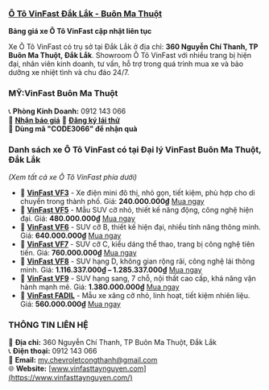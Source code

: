 ### **[Ô Tô VinFast Đắk Lắk - Buôn Ma Thuột](https://vinfasttaynguyen.com/)**  

**Bảng giá xe Ô Tô VinFast cập nhật liên tục**  

Xe Ô Tô VinFast có trụ sở tại Đắk Lắk ở địa chỉ: **360 Nguyễn Chí Thanh, TP Buôn Ma Thuột, Đắk Lắk**. Showroom Ô Tô VinFast với nhiều trang bị hiện đại, nhân viên kinh doanh, tư vấn, hỗ trợ trong quá trình mua xe và bảo dưỡng xe nhiệt tình và chu đáo 24/7.  

### **MỸ:VinFast Buôn Ma Thuột**  
📞 **Phòng Kinh Doanh:** 0912 143 066  
📩 **[Nhận báo giá](https://vinfasttaynguyen.com/vinfast/xe-o-to-vinfast-daklak#modal-nhan-bao-gia)**
🚗 **[Đăng ký lái thử](https://vinfasttaynguyen.com/vinfast/xe-o-to-vinfast-daklak#modal-dang-ky-lai-thu)**  
🎁 **Dùng mã "CODE3066" để nhận quà**  

### **Danh sách xe Ô Tô VinFast có tại Đại lý VinFast Buôn Ma Thuột, Đắk Lắk**  
_(Xem tất cả xe Ô Tô VinFast phía dưới)_  

- 🚗 **[VinFast VF3]([https://vinfasttaynguyen.com/vf3](https://vinfasttaynguyen.com/dai-ly-vinfast-buon-ma-thuot/xe-vinfast-vf3))** - Xe điện mini đô thị, nhỏ gọn, tiết kiệm, phù hợp cho di chuyển trong thành phố. Giá: **240.000.000₫** [Mua ngay]([https://vinfasttaynguyen.com/vf3](https://vinfasttaynguyen.com/dai-ly-vinfast-buon-ma-thuot/xe-vinfast-vf3))  
- 🚗 **[VinFast VF5]([https://vinfasttaynguyen.com/vf5](https://vinfasttaynguyen.com/dai-ly-vinfast-buon-ma-thuot/xe-vinfast-vf5))** - Mẫu SUV cỡ nhỏ, thiết kế năng động, công nghệ hiện đại. Giá: **480.000.000₫** [Mua ngay]([https://vinfasttaynguyen.com/vf5](https://vinfasttaynguyen.com/dai-ly-vinfast-buon-ma-thuot/xe-vinfast-vf5))  
- 🚗 **[VinFast VF6]([https://vinfasttaynguyen.com/vf6](https://vinfasttaynguyen.com/dai-ly-vinfast-buon-ma-thuot/xe-vinfast-vf6))** - SUV cỡ B, thiết kế hiện đại, nhiều tính năng thông minh. Giá: **640.000.000₫** [Mua ngay]([https://vinfasttaynguyen.com/vf6](https://vinfasttaynguyen.com/dai-ly-vinfast-buon-ma-thuot/xe-vinfast-vf6))  
- 🚗 **[VinFast VF7]([https://vinfasttaynguyen.com/vf7](https://vinfasttaynguyen.com/dai-ly-vinfast-buon-ma-thuot/xe-vinfast-vf7))** - SUV cỡ C, kiểu dáng thể thao, trang bị công nghệ tiên tiến. Giá: **760.000.000₫** [Mua ngay]([https://vinfasttaynguyen.com/vf7](https://vinfasttaynguyen.com/dai-ly-vinfast-buon-ma-thuot/xe-vinfast-vf7))  
- 🚗 **[VinFast VF8]([https://vinfasttaynguyen.com/vf8](https://vinfasttaynguyen.com/dai-ly-vinfast-buon-ma-thuot/xe-vinfast-vf8-daklak))** - SUV hạng D, không gian rộng rãi, công nghệ lái thông minh. Giá: **1.116.337.000₫ – 1.285.337.000₫** [Mua ngay]([https://vinfasttaynguyen.com/vf8](https://vinfasttaynguyen.com/dai-ly-vinfast-buon-ma-thuot/xe-vinfast-vf8-daklak))  
- 🚗 **[VinFast VF9]([https://vinfasttaynguyen.com/vf9](https://vinfasttaynguyen.com/dai-ly-vinfast-buon-ma-thuot/xe-vinfast-vf-9-eco-plus))** - SUV hạng sang, 7 chỗ, nội thất cao cấp, khả năng vận hành mạnh mẽ. Giá: **1.380.000.000₫** [Mua ngay]([https://vinfasttaynguyen.com/vf9](https://vinfasttaynguyen.com/dai-ly-vinfast-buon-ma-thuot/xe-vinfast-vf-9-eco-plus))  
- 🚗 **[VinFast FADIL]([https://vinfasttaynguyen.com/fadil](https://vinfasttaynguyen.com/dai-ly-vinfast-buon-ma-thuot/xe-fadil))** - Mẫu xe xăng cỡ nhỏ, linh hoạt, tiết kiệm nhiên liệu. Giá: **560.000.000₫** [Mua ngay]([https://vinfasttaynguyen.com/fadil](https://vinfasttaynguyen.com/dai-ly-vinfast-buon-ma-thuot/xe-fadil))  


### **THÔNG TIN LIÊN HỆ**  
📍 **Địa chỉ:** 360 Nguyễn Chí Thanh, TP Buôn Ma Thuột, Đắk Lắk  
📞 **Điện thoại:** 0912 143 066  
📧 **Email:** my.chevroletcongthanh@gmail.com  
🌐 **Website:** [www.vinfasttaynguyen.com](https://www.vinfasttaynguyen.com/)
